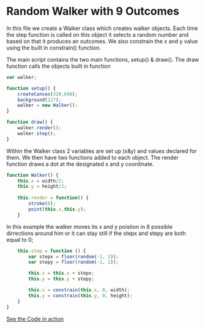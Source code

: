 # Random Walker with 9 Outcomes



In this file we create a Walker class which creates walker objects. Each time the step function is called on this object it selects a random number and based on that it produces an outcomes. We also constrain the x and y value using the built in constrain() function.

The main script contains the two main functions, setup() & draw(). The draw function calls the objects built in function

```js
var walker;

function setup() {
    createCanvas(320,640);
    background(127);
    walker = new Walker();
}

function draw() {
    walker.render();
    walker.step();
}
```

Within the Walker class 2 variables are set up (x&y) and values declared for them. We then have two functions added to each object. The render function draws a dot at the designated x and y coordinate.

```js
function Walker() {
    this.x = width/2;
    this.y = height/2;
    
    this.render = function() {
        stroke(0);
        point(this.x,this.y);
    }
```

In this example the walker moves its x and y poistion in 8 possible dirrections around him or it can stay still if the stepx and stepy are both equal to 0;  
    
```js
    this.step = function () {
        var stepx = floor(random(-1, 2));
        var stepy = floor(random(-1, 2));

        this.x = this.x + stepx;
        this.y = this.y + stepy;

        this.x = constrain(this.x, 0, width);
        this.y = constrain(this.y, 0, height);
    }
}

```
[See the Code in action](https://georgebl.github.io/NatureOfCode/01_introduction/03_Proof_of_Uniform_Distribution/code.html) 
